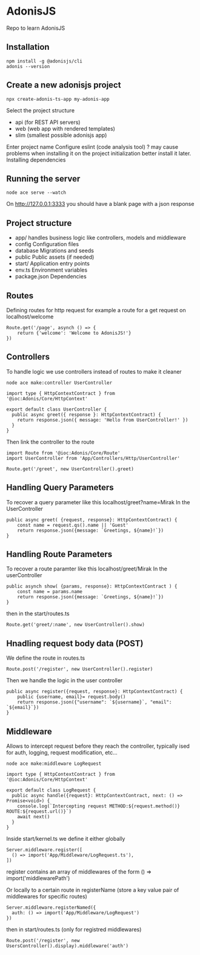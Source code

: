 # AdonisJS
Repo to learn AdonisJS

## Installation
```
npm install -g @adonisjs/cli
adonis --version
```

## Create a new adonisjs project
```
npx create-adonis-ts-app my-adonis-app
```
Select the project structure 
- api (for REST API servers)
- web (web app with rendered templates)
- slim (smallest possible adonisjs app)

Enter project name
Configure eslint (code analysis tool) ? may cause problems when installing it on the project initialization better install it later.
Installing dependencies

## Running the server

```
node ace serve --watch
```
On http://127.0.0.1:3333 you should have a blank page with a json response 

## Project structure
- app/
handles business logic like controllers, models and middleware
- config
Configuration files
- database
Migrations and seeds
- public
Public assets (if needed)
- start/
Application entry points
- env.ts
Environment variables
- package.json
Dependencies

## Routes
Defining routes for http request for example a route for a get request on localhost/welcome
```
Route.get('/page', asynch () => {
    return {'welcome': 'Welcome to AdonisJS!'}
})
```
## Controllers
To handle logic we use controllers instead of routes to make it cleaner
```
node ace make:controller UserController
```
```
import type { HttpContextContract } from '@ioc:Adonis/Core/HttpContext'

export default class UserController {
  public async greet({ response }: HttpContextContract) {
    return response.json({ message: 'Hello from UserController!' })
  }
}
```

Then link the controller to the route
```
import Route from '@ioc:Adonis/Core/Route'
import UserController from 'App/Controllers/Http/UserController'

Route.get('/greet', new UserController().greet)
```

## Handling Query Parameters
To recover a query parameter like this localhost/greet?name=Mirak
In the UserController
```
public async greet( {request, response}: HttpContextContract) {
    const name = request.qs().name || 'Guest'
    return response.json({message: `Greetings, ${name}!`})
}
```

## Handling Route Parameters
To recover a route paramter like this localhost/greet/Mirak
In the userController
```
public asynch show( {params, response}: HttpContextContract ) {
    const name = params.name
    return response.json({message: `Greetings, ${name}!`})
}
```
then in the start/routes.ts
```
Route.get('greet/:name', new UserController().show)
```

## Hnadling request body data (POST)
We define the route in routes.ts
```
Route.post('/register', new UserController().register)
```

Then we handle the logic in the user controller
```
public async register({request, response}: HttpContextContract) {
    public {username, email}= request.body()
    return response.json({"username": `${username}`, "email": `${email}`})
}
```

## Middleware
Allows to intercept request before they reach the controller, typically ised for auth, logging, request modification, etc...

```
node ace make:middleware LogRequest
```
```{App/Middleware/LogRequest.ts}
import type { HttpContextContract } from '@ioc:Adonis/Core/HttpContext'

export default class LogRequest {
  public async handle({request}: HttpContextContract, next: () => Promise<void>) {
    console.log(`Intercepting request METHOD:${request.method()} ROUTE:${request.url()}`)
    await next()
  }
}
```
Inside start/kernel.ts we define it either globally 
```
Server.middleware.register([
  () => import('App/Middleware/LogRequest.ts'),
])
```
register contains an array of middlewares of the form () => import('middlewarePath')

Or locally to a certain route in registerName (store a key value pair of middlewares for specific routes)
```
Server.middleware.registerNamed({
  auth: () => import('App/Middleware/LogRequest')
})
```
then in start/routes.ts (only for registred middlewares)
```
Route.post('/register', new UsersController().display).middleware('auth')
```
